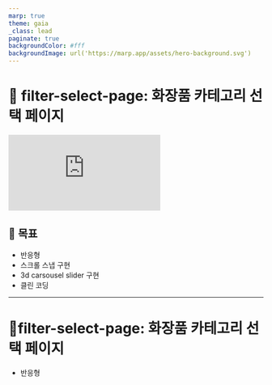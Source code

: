 ```yaml
---
marp: true
theme: gaia
_class: lead
paginate: true
backgroundColor: #fff
backgroundImage: url('https://marp.app/assets/hero-background.svg')
---
```


<style>
  /* Add your custom CSS here */
  /* For example, to adjust the section size and margins, you can use: */
  section {
    width: 100%; /* Set the section width to 100% of the slide area */
    height: 100%; /* Set the section height to 100% of the slide area */
    /* margin: 0; Remove any margin around the section */
    /* padding: 0; Remove any padding within the section */
    background-size: cover; /* Make sure the background image covers the entire section */
    background-repeat: no-repeat; /* Prevent the background image from repeating */
  }
  
  /* You can also adjust the font size and other styles if needed */
  section h1, section h2, section h3 {
    font-size: 30px; /* Adjust the font size for headings */
    margin-top: 120px;
  }

  section p {
    font-size: 24px; /* Adjust the font size for paragraphs */
  }
</style>

# 📘 filter-select-page: 화장품 카테고리 선택 페이지

![](https://b-lab.netlify.app/filter/filter-select-page.html)

## 📗 목표

- 반응형
- 스크롤 스냅 구현
- 3d carsousel slider 구현
- 클린 코딩

---

# 📘filter-select-page: 화장품 카테고리 선택 페이지

- 반응형
